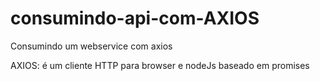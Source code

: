 # consumindo-api-com-AXIOS
Consumindo um webservice com axios

AXIOS: é um cliente HTTP para browser e nodeJs baseado em promises
